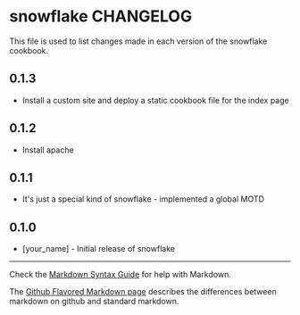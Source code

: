 snowflake CHANGELOG
===================

This file is used to list changes made in each version of the snowflake cookbook.

0.1.3
-----
- Install a custom site and deploy a static cookbook file for the index page

0.1.2
-----
- Install apache

0.1.1
-----
- It's just a special kind of snowflake - implemented a global MOTD

0.1.0
-----
- [your_name] - Initial release of snowflake

- - -
Check the [Markdown Syntax Guide](http://daringfireball.net/projects/markdown/syntax) for help with Markdown.

The [Github Flavored Markdown page](http://github.github.com/github-flavored-markdown/) describes the differences between markdown on github and standard markdown.
